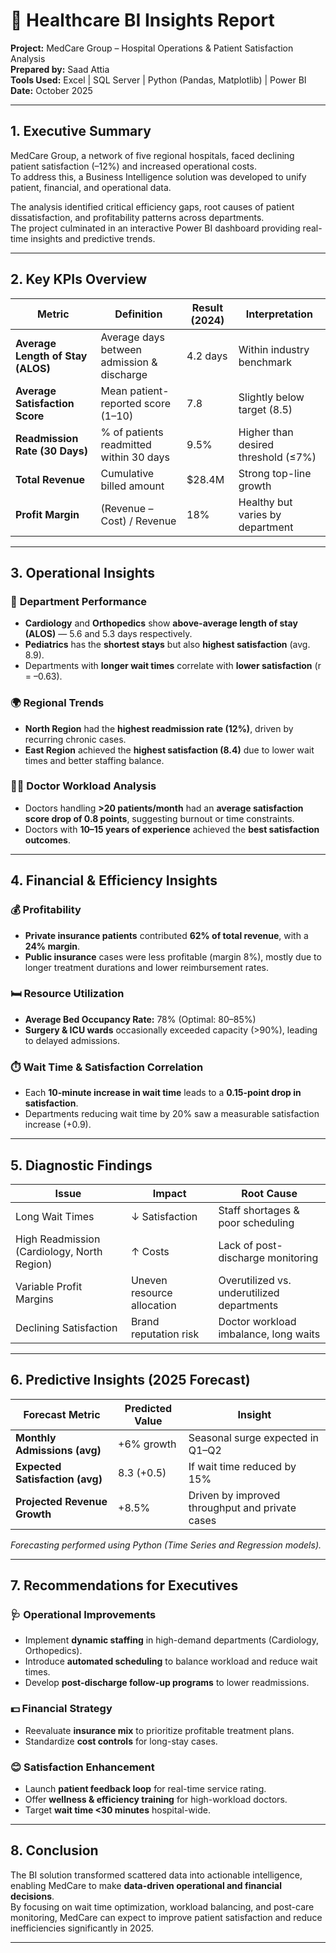 # 🏥 Healthcare BI Insights Report  
**Project:** MedCare Group – Hospital Operations & Patient Satisfaction Analysis  
**Prepared by:** Saad Attia  
**Tools Used:** Excel | SQL Server | Python (Pandas, Matplotlib) | Power BI  
**Date:** October 2025  

---

## **1. Executive Summary**

MedCare Group, a network of five regional hospitals, faced declining patient satisfaction (–12%) and increased operational costs.  
To address this, a Business Intelligence solution was developed to unify patient, financial, and operational data.  

The analysis identified critical efficiency gaps, root causes of patient dissatisfaction, and profitability patterns across departments.  
The project culminated in an interactive Power BI dashboard providing real-time insights and predictive trends.

---

## **2. Key KPIs Overview**

| **Metric** | **Definition** | **Result (2024)** | **Interpretation** |
|-------------|----------------|-------------------|--------------------|
| **Average Length of Stay (ALOS)** | Average days between admission & discharge | 4.2 days | Within industry benchmark |
| **Average Satisfaction Score** | Mean patient-reported score (1–10) | 7.8 | Slightly below target (8.5) |
| **Readmission Rate (30 Days)** | % of patients readmitted within 30 days | 9.5% | Higher than desired threshold (≤7%) |
| **Total Revenue** | Cumulative billed amount | \$28.4M | Strong top-line growth |
| **Profit Margin** | (Revenue – Cost) / Revenue | 18% | Healthy but varies by department |

---

## **3. Operational Insights**

### 🏨 **Department Performance**
- **Cardiology** and **Orthopedics** show **above-average length of stay (ALOS)** — 5.6 and 5.3 days respectively.  
- **Pediatrics** has the **shortest stays** but also **highest satisfaction** (avg. 8.9).  
- Departments with **longer wait times** correlate with **lower satisfaction** (r = –0.63).

### 🌍 **Regional Trends**
- **North Region** had the **highest readmission rate (12%)**, driven by recurring chronic cases.  
- **East Region** achieved the **highest satisfaction (8.4)** due to lower wait times and better staffing balance.

### 👩‍⚕️ **Doctor Workload Analysis**
- Doctors handling **>20 patients/month** had an **average satisfaction score drop of 0.8 points**, suggesting burnout or time constraints.  
- Doctors with **10–15 years of experience** achieved the **best satisfaction outcomes**.

---

## **4. Financial & Efficiency Insights**

### 💰 **Profitability**
- **Private insurance patients** contributed **62% of total revenue**, with a **24% margin**.  
- **Public insurance** cases were less profitable (margin 8%), mostly due to longer treatment durations and lower reimbursement rates.  

### 🛏️ **Resource Utilization**
- **Average Bed Occupancy Rate:** 78% (Optimal: 80–85%)  
- **Surgery & ICU wards** occasionally exceeded capacity (>90%), leading to delayed admissions.  

### ⏱️ **Wait Time & Satisfaction Correlation**
- Each **10-minute increase in wait time** leads to a **0.15-point drop in satisfaction**.  
- Departments reducing wait time by 20% saw a measurable satisfaction increase (+0.9).

---

## **5. Diagnostic Findings**

| **Issue** | **Impact** | **Root Cause** |
|------------|-------------|----------------|
| Long Wait Times | ↓ Satisfaction | Staff shortages & poor scheduling |
| High Readmission (Cardiology, North Region) | ↑ Costs | Lack of post-discharge monitoring |
| Variable Profit Margins | Uneven resource allocation | Overutilized vs. underutilized departments |
| Declining Satisfaction | Brand reputation risk | Doctor workload imbalance, long waits |

---

## **6. Predictive Insights (2025 Forecast)**

| **Forecast Metric** | **Predicted Value** | **Insight** |
|----------------------|---------------------|--------------|
| **Monthly Admissions (avg)** | +6% growth | Seasonal surge expected in Q1–Q2 |
| **Expected Satisfaction (avg)** | 8.3 (+0.5) | If wait time reduced by 15% |
| **Projected Revenue Growth** | +8.5% | Driven by improved throughput and private cases |

*Forecasting performed using Python (Time Series and Regression models).*

---

## **7. Recommendations for Executives**

### 🩺 **Operational Improvements**
- Implement **dynamic staffing** in high-demand departments (Cardiology, Orthopedics).  
- Introduce **automated scheduling** to balance workload and reduce wait times.  
- Develop **post-discharge follow-up programs** to lower readmissions.

### 💵 **Financial Strategy**
- Reevaluate **insurance mix** to prioritize profitable treatment plans.  
- Standardize **cost controls** for long-stay cases.

### 😊 **Satisfaction Enhancement**
- Launch **patient feedback loop** for real-time service rating.  
- Offer **wellness & efficiency training** for high-workload doctors.  
- Target **wait time <30 minutes** hospital-wide.

---

## **8. Conclusion**

The BI solution transformed scattered data into actionable intelligence, enabling MedCare to make **data-driven operational and financial decisions**.  
By focusing on wait time optimization, workload balancing, and post-care monitoring, MedCare can expect to improve patient satisfaction and reduce inefficiencies significantly in 2025.  

---
